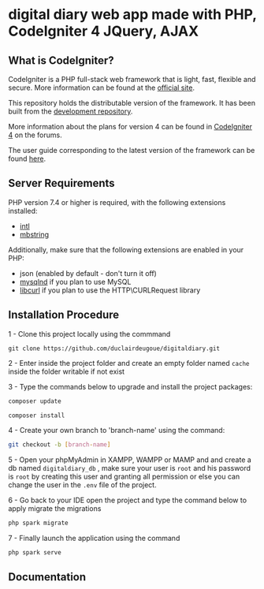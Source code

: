 # digital diary web app made with PHP, CodeIgniter 4 JQuery, AJAX
## What is CodeIgniter?

CodeIgniter is a PHP full-stack web framework that is light, fast, flexible and secure.
More information can be found at the [official site](https://codeigniter.com).

This repository holds the distributable version of the framework.
It has been built from the
[development repository](https://github.com/codeigniter4/CodeIgniter4).

More information about the plans for version 4 can be found in [CodeIgniter 4](https://forum.codeigniter.com/forumdisplay.php?fid=28) on the forums.

The user guide corresponding to the latest version of the framework can be found
[here](https://codeigniter4.github.io/userguide/).

## Server Requirements

PHP version 7.4 or higher is required, with the following extensions installed:

- [intl](http://php.net/manual/en/intl.requirements.php)
- [mbstring](http://php.net/manual/en/mbstring.installation.php)

Additionally, make sure that the following extensions are enabled in your PHP:

- json (enabled by default - don't turn it off)
- [mysqlnd](http://php.net/manual/en/mysqlnd.install.php) if you plan to use MySQL
- [libcurl](http://php.net/manual/en/curl.requirements.php) if you plan to use the HTTP\CURLRequest library


## Installation Procedure

1 - Clone this project locally using the commmand

```git
git clone https://github.com/duclairdeugoue/digitaldiary.git 
```

2 - Enter inside the project folder and create an empty folder named `cache` inside the folder writable if not exist

3 - Type the commands below to upgrade and install the project packages:

```php
composer update

composer install 
```

4 - Create your own branch to 'branch-name' using the command:

```bash
git checkout -b [branch-name]
```

5 - Open your phpMyAdmin in XAMPP, WAMPP or MAMP and and create a db named `digitaldiary_db` , make sure your user is `root` and his password is  `root` by creating this user and granting all permission or else you can change the user in the `.env` file of the project.

6 - Go back to your IDE open the project  and type the command below to apply migrate the migrations

```php
php spark migrate
```

7 - Finally launch the application using the command

```php
php spark serve
```

## Documentation